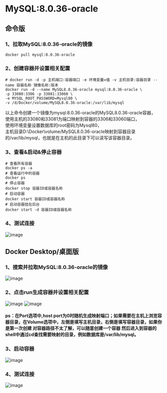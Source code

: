 # MySQL:8.0.36-oracle
## 命令版
### 1、拉取MySQL:8.0.36-oracle的镜像
```
docker pull mysql:8.0.36-oracle
```
### 2、创建容器并设置相关配置
```
# docker run -d -p 主机端口:容器端口 -e 环境变量=值 -v 主机目录:容器目录 --name 容器名称 镜像名称:版本
docker run -d --name MySQL8.0.36-oracle mysql:8.0.36-oracle \
-p 33080:3306 -p 33081:33060 \
-e MYSQL_ROOT_PASSWORD=Mysql80 \
-v /d/Docker/volume/MySQL8.0.36-oracle:/var/lib/mysql
```
以上命令创建一个镜像为mysql:8.0.36-oracle的MySQL8.0.36-oracle容器，  
使用主机的33080和33081为端口映射到容器的3306和33060端口，  
使用环境变量设置数据库的root密码为Mysql80，  
主机目录D:\Docker\volume/MySQL8.0.36-oracle映射到容器目录的/var/lib/mysql，也就是在主机的此目录下可以读写该容器目录。
### 3、查看&启动&停止容器
```
# 查看所有容器
docker ps -a
# 查看运行中的容器
docker ps
# 停止容器
docker stop 容器ID或容器名称
# 启动容器
docker start 容器ID或容器名称
# 启动容器挂在后台
docker start -d 容器ID或容器名称
```
### 4、测试连接
![image](https://github.com/OtakuBanana/docker/assets/14883112/6bee9365-b790-4279-b069-6c32214708e8)
## Docker Desktop/桌面版
### 1、搜索并拉取MySQL:8.0.36-oracle的镜像
![image](https://github.com/OtakuBanana/docker/assets/14883112/bc59be71-89ff-40ce-aad5-fa92db065c22)
### 2、点击run生成容器并设置相关配置
![image](https://github.com/OtakuBanana/docker/assets/14883112/c7c5736f-37cc-4f5a-a053-ba9d088f393b)
![image](https://github.com/OtakuBanana/docker/assets/14883112/798420d0-7221-4ecc-a779-4a5d96ae205a)
#### ps：在Port选项中,host port为0时随机生成映射端口；如果需要在主机上浏览容器目录，在Volume选项中，左侧是填写主机目录，右侧是填写容器目录，如果你是第一次创建 对容器路径不太了解，可以随意创建一个容器 然后进入到容器的shell中通过cd查找需要映射的目录，例如数据库是/var/lib/mysql。
### 3、启动容器
![image](https://github.com/OtakuBanana/docker/assets/14883112/645e60b4-47ea-4161-bc6a-d7c394e95ae8)
### 4、测试连接
![image](https://github.com/OtakuBanana/docker/assets/14883112/6bee9365-b790-4279-b069-6c32214708e8)
